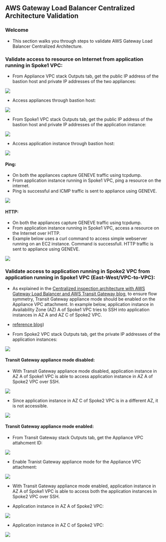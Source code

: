 ## AWS Gateway Load Balancer Centralized Architecture Validation

### Welcome

* This section walks you through steps to validate AWS Gateway Load Balancer Centralized Architecture.

### Validate access to resource on Internet from application running in Spoke1 VPC:

* From Appliance VPC stack Outputs tab, get the public IP address of the bastion host and private IP addresses of the two appliances:

![](images/appliance_vpc_stack_outputs.jpg)

* Access appliances through bastion host:

![](images/access_appliances.jpg)

* From Spoke1 VPC stack Outputs tab, get the public IP address of the bastion host and private IP addresses of the application instance:

![](images/spoke1_vpc_stack_outputs.jpg)

* Access application instance through bastion host:

![](images/access_application.jpg)

#### Ping:

* On both the appliances capture GENEVE traffic using tcpdump. 
* From application instance running in Spoke1 VPC, ping a resource on the internet.
* Ping is successful and ICMP traffic is sent to appliance using GENEVE.

![](images/ping_access.jpg)

#### HTTP:

* On both the appliances capture GENEVE traffic using tcpdump. 
* From application instance running in Spoke1 VPC, access a resource on the Internet over HTTP.
* Example below uses a curl command to access simple webserver running on an EC2 instance. Command is successfull. HTTP traffic is sent to appliance using GENEVE.

![](images/http_access.jpg)

### Validate access to application running in Spoke2 VPC from application running in Spoke1 VPC (East-West/VPC-to-VPC):

* As explained in the [ Centralized inspection architecture with AWS Gateway Load Balancer and AWS Transit Gateway blog](https://aws.amazon.com/blogs/networking-and-content-delivery/centralized-inspection-architecture-with-aws-gateway-load-balancer-and-aws-transit-gateway/), to ensure flow symmetry, Transit Gateway appliance mode should be enabled on the Appliance VPC attachment. In example below, application instance in Availability Zone (AZ) A of Spoke1 VPC tries to SSH into application instances in AZ A and AZ C of Spoke2 VPC.

* [reference blog](https://aws.amazon.com/blogs/networking-and-content-delivery/introducing-aws-gateway-load-balancer-supported-architecture-patterns/#:~:text=With%20the%20AWS%20Transit%20Gateway%20appliance,Transit%20Gateway%20appliance%20mode%C2%A0here.))

* From Spoke2 VPC stack Outputs tab, get the private IP addresses of the application instances:

![](images/spoke2_vpc_stack_outputs.jpg)

#### Transit Gateway appliance mode disabled:

* With Transit Gateway appliance mode disabled, application instance in AZ A of Spoke1 VPC is able to access application instance in AZ A of Spoke2 VPC over SSH. 

![](images/ssh_access_spoke2_application1_appliancemode_disable.jpg)

* Since application instance in AZ C of Spoke2 VPC is in a different AZ, it is not accessible.

![](images/ssh_access_spoke2_application2_appliancemode_disable.jpg)

#### Transit Gateway appliance mode enabled:

* From Transit Gateway stack Outputs tab, get the Appliance VPC attahcment ID:

![](images/tgw_stack_outputs.jpg)

* Enable Tranist Gateway appliance mode for the Appliance VPC attachment:

![](images/enable_appliancemode.jpg)

* With Transit Gateway appliance mode enabled, application instance in AZ A of Spoke1 VPC is able to access both the application instances in Spoke2 VPC over SSH.

* Application instance in AZ A of Spoke2 VPC:

![](images/ssh_access_spoke2_application1_appliancemode_enable.jpg)

* Application instance in AZ C of Spoke2 VPC:

![](images/ssh_access_spoke2_application2_appliancemode_enable.jpg)
